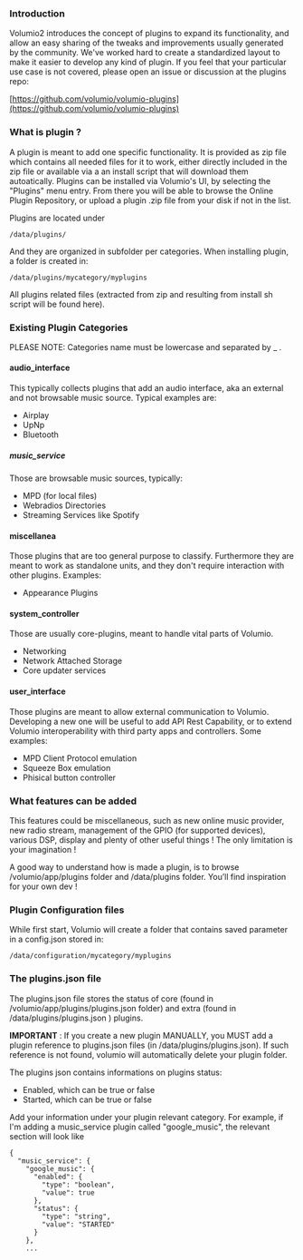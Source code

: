 ### Introduction

Volumio2 introduces the concept of plugins to expand its functionality, and allow an easy sharing of the tweaks and improvements usually generated by the community. We've worked hard to create a standardized layout to make it easier to develop any kind of plugin. If you feel that your particular use case is not covered, please open an issue or discussion at the plugins repo:

[https://github.com/volumio/volumio-plugins](https://github.com/volumio/volumio-plugins)

### What is plugin ?
A plugin is meant to add one specific functionality. It is provided as zip file which contains all needed files for it to work, either directly included in the zip file or available via a an install script that will download them autoatically.
Plugins can be installed via Volumio's UI, by selecting the "Plugins" menu entry. From there you will be able to browse the Online Plugin Repository, or upload a plugin .zip file from your disk if not in the list.

Plugins are located under

```
/data/plugins/
```

And they are organized in subfolder per categories. When installing plugin, a folder is created in:

```
/data/plugins/mycategory/myplugins
```

All plugins related files (extracted from zip and resulting from install sh script will be found here).

### Existing Plugin Categories

PLEASE NOTE: Categories name must be lowercase and separated by _ .

#### audio_interface

This typically collects plugins that add an audio interface, aka an external and not browsable music source. Typical examples are:
* Airplay
* UpNp
* Bluetooth

##### music_service

Those are browsable music sources, typically:
* MPD (for local files)
* Webradios Directories
* Streaming Services like Spotify

#### miscellanea

Those plugins that are too general purpose to classify. Furthermore they are meant to work as standalone units, and they don't require interaction with other plugins. Examples:

* Appearance Plugins

#### system_controller

Those are usually core-plugins, meant to handle vital parts of Volumio.

* Networking
* Network Attached Storage
* Core updater services

#### user_interface

Those plugins are meant to allow external communication to Volumio. Developing a new one will be useful to add API Rest Capability, or to extend Volumio interoperability with third party apps and controllers. Some examples:

* MPD Client Protocol emulation
* Squeeze Box emulation
* Phisical button controller

### What features can be added

This features could be miscellaneous, such as new online music provider, new radio stream, management of the GPIO (for supported devices), various DSP, display and plenty of other useful things ! The only limitation is your imagination !



A good way to understand how is made a plugin, is to browse /volumio/app/plugins folder and /data/plugins folder. You’ll find inspiration for your own dev !

### Plugin Configuration files

While first start, Volumio will create a folder that contains saved parameter in a config.json stored in:

```
/data/configuration/mycategory/myplugins
```

### The plugins.json file

The plugins.json file stores the status of core (found in /volumio/app/plugins/plugins.json folder) and extra (found in /data/plugins/plugins.json ) plugins.

**IMPORTANT** : If you create a new plugin MANUALLY, you MUST add a plugin reference to plugins.json files (in /data/plugins/plugins.json). If such reference is not found, volumio will automatically delete your plugin folder. 

The plugins json contains informations on plugins status:
- Enabled, which can be true or false
- Started, which can be true or false

Add your information under your plugin relevant category. For example, if I'm adding a music_service plugin called "google_music", the relevant section will look like

```
{
  "music_service": {
    "google_music": {
      "enabled": {
        "type": "boolean",
        "value": true
      },
      "status": {
        "type": "string",
        "value": "STARTED"
      }
    },
    ...
```
